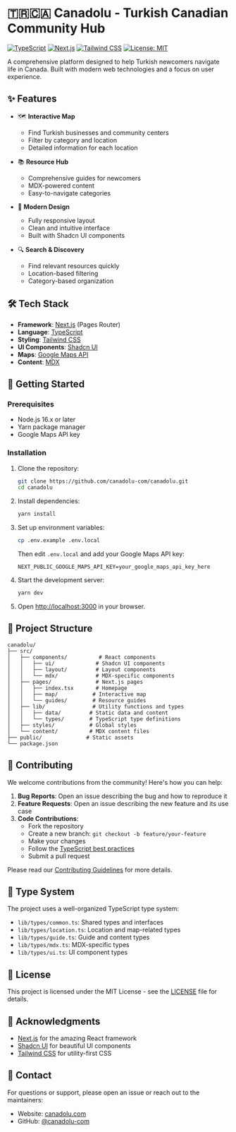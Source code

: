 # 🇹🇷🇨🇦 Canadolu - Turkish Canadian Community Hub

[![TypeScript](https://img.shields.io/badge/TypeScript-007ACC?style=flat-square&logo=typescript&logoColor=white)](https://www.typescriptlang.org/)
[![Next.js](https://img.shields.io/badge/Next.js-000000?style=flat-square&logo=next.js&logoColor=white)](https://nextjs.org/)
[![Tailwind CSS](https://img.shields.io/badge/Tailwind_CSS-38B2AC?style=flat-square&logo=tailwind-css&logoColor=white)](https://tailwindcss.com/)
[![License: MIT](https://img.shields.io/badge/License-MIT-yellow.svg?style=flat-square)](https://opensource.org/licenses/MIT)

A comprehensive platform designed to help Turkish newcomers navigate life in Canada. Built with modern web technologies and a focus on user experience.

## ✨ Features

- 🗺️ **Interactive Map**
  - Find Turkish businesses and community centers
  - Filter by category and location
  - Detailed information for each location
  
- 📚 **Resource Hub**
  - Comprehensive guides for newcomers
  - MDX-powered content
  - Easy-to-navigate categories
  
- 📱 **Modern Design**
  - Fully responsive layout
  - Clean and intuitive interface
  - Built with Shadcn UI components
  
- 🔍 **Search & Discovery**
  - Find relevant resources quickly
  - Location-based filtering
  - Category-based organization

## 🛠️ Tech Stack

- **Framework**: [Next.js](https://nextjs.org/) (Pages Router)
- **Language**: [TypeScript](https://www.typescriptlang.org/)
- **Styling**: [Tailwind CSS](https://tailwindcss.com/)
- **UI Components**: [Shadcn UI](https://ui.shadcn.com/)
- **Maps**: [Google Maps API](https://developers.google.com/maps)
- **Content**: [MDX](https://mdxjs.com/)

## 🚀 Getting Started

### Prerequisites

- Node.js 16.x or later
- Yarn package manager
- Google Maps API key

### Installation

1. Clone the repository:
   ```bash
   git clone https://github.com/canadolu-com/canadolu.git
   cd canadolu
   ```

2. Install dependencies:
   ```bash
   yarn install
   ```

3. Set up environment variables:
   ```bash
   cp .env.example .env.local
   ```
   Then edit `.env.local` and add your Google Maps API key:
   ```
   NEXT_PUBLIC_GOOGLE_MAPS_API_KEY=your_google_maps_api_key_here
   ```

4. Start the development server:
   ```bash
   yarn dev
   ```

5. Open [http://localhost:3000](http://localhost:3000) in your browser.

## 📁 Project Structure

```
canadolu/
├── src/
│   ├── components/          # React components
│   │   ├── ui/             # Shadcn UI components
│   │   ├── layout/         # Layout components
│   │   └── mdx/            # MDX-specific components
│   ├── pages/              # Next.js pages
│   │   ├── index.tsx       # Homepage
│   │   ├── map/           # Interactive map
│   │   └── guides/        # Resource guides
│   ├── lib/               # Utility functions and types
│   │   ├── data/         # Static data and content
│   │   └── types/        # TypeScript type definitions
│   ├── styles/           # Global styles
│   └── content/          # MDX content files
├── public/              # Static assets
└── package.json
```

## 🤝 Contributing

We welcome contributions from the community! Here's how you can help:

1. **Bug Reports**: Open an issue describing the bug and how to reproduce it
2. **Feature Requests**: Open an issue describing the new feature and its use case
3. **Code Contributions**: 
   - Fork the repository
   - Create a new branch: `git checkout -b feature/your-feature`
   - Make your changes
   - Follow the [TypeScript best practices](./docs/typescript-guide.md)
   - Submit a pull request

Please read our [Contributing Guidelines](./CONTRIBUTING.md) for more details.

## 📝 Type System

The project uses a well-organized TypeScript type system:

- `lib/types/common.ts`: Shared types and interfaces
- `lib/types/location.ts`: Location and map-related types
- `lib/types/guide.ts`: Guide and content types
- `lib/types/mdx.ts`: MDX-specific types
- `lib/types/ui.ts`: UI component types

## 📄 License

This project is licensed under the MIT License - see the [LICENSE](LICENSE) file for details.

## 🙏 Acknowledgments

- [Next.js](https://nextjs.org/) for the amazing React framework
- [Shadcn UI](https://ui.shadcn.com/) for beautiful UI components
- [Tailwind CSS](https://tailwindcss.com/) for utility-first CSS

## 📧 Contact

For questions or support, please open an issue or reach out to the maintainers:

- Website: [canadolu.com](https://canadolu.com)
- GitHub: [@canadolu-com](https://github.com/canadolu-com)
